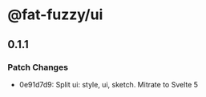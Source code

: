 # @fat-fuzzy/ui

## 0.1.1

### Patch Changes

- 0e91d7d9: Split ui: style, ui, sketch. Mitrate to Svelte 5
